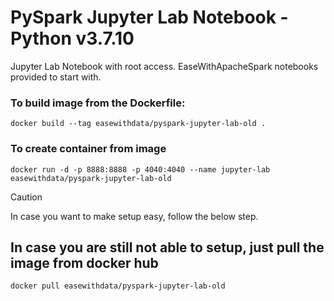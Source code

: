 # PySpark Jupyter Lab Notebook - Python v3.7.10

Jupyter Lab Notebook with root access.
EaseWithApacheSpark notebooks provided to start with.

### To build image from the Dockerfile:
    docker build --tag easewithdata/pyspark-jupyter-lab-old .

### To create container from image
    docker run -d -p 8888:8888 -p 4040:4040 --name jupyter-lab easewithdata/pyspark-jupyter-lab-old

> [!CAUTION]
> In case you want to make setup easy, follow the below step.

## In case you are still not able to setup, just pull the image from docker hub
    docker pull easewithdata/pyspark-jupyter-lab-old
